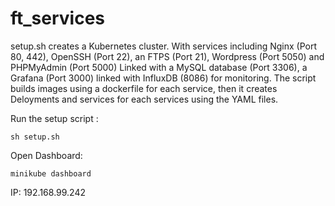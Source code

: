 # ft_services
setup.sh creates a Kubernetes cluster. With services including Nginx (Port 80, 442), OpenSSH (Port 22), an FTPS (Port 21), Wordpress (Port 5050) and PHPMyAdmin (Port 5000) Linked with a MySQL database (Port 3306), a Grafana (Port 3000) linked with InfluxDB (8086) for monitoring. The script builds images using a dockerfile for each service, then it creates Deloyments and services for each services using the YAML files.


Run the setup script :

```
sh setup.sh
```
Open Dashboard:

```
minikube dashboard
```


IP: 192.168.99.242
